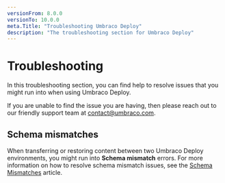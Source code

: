 ```yaml
---
versionFrom: 8.0.0
versionTo: 10.0.0
meta.Title: "Troubleshooting Umbraco Deploy"
description: "The troubleshooting section for Umbraco Deploy"
---
```

# Troubleshooting

In this troubleshooting section, you can find help to resolve issues that you might run into when using Umbraco Deploy.

If you are unable to find the issue you are having, then please reach out to our friendly support team at contact@umbraco.com.

## Schema mismatches

When transferring or restoring content between two Umbraco Deploy environments, you might run into **Schema mismatch** errors. For more information on how to resolve schema mismatch issues, see the [Schema Mismatches](../../../Umbraco-Cloud/Troubleshooting/Deployments/Schema-Mismatches/index.md) article.
